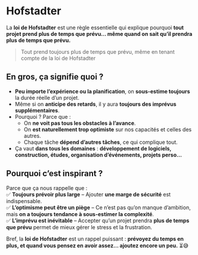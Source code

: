 # Hofstadter

La **loi de Hofstadter** est une règle essentielle qui explique pourquoi **tout projet prend plus de temps que prévu… même quand on sait qu’il prendra plus de temps que prévu.**  

> Tout prend toujours plus de temps que prévu, même en tenant compte de la loi de Hofstadter

## En gros, ça signifie quoi ?

- **Peu importe l’expérience ou la planification**, on **sous-estime toujours** la durée réelle d’un projet.  
- Même si on **anticipe des retards**, il y aura **toujours des imprévus supplémentaires**.  
- Pourquoi ? Parce que :  
  - On **ne voit pas tous les obstacles à l’avance**.  
  - On **est naturellement trop optimiste** sur nos capacités et celles des autres.  
  - Chaque tâche **dépend d’autres tâches**, ce qui complique tout.  
- Ça vaut **dans tous les domaines** : **développement de logiciels, construction, études, organisation d’événements, projets perso…**  

## Pourquoi c’est inspirant ?

Parce que ça nous rappelle que :  
✅ **Toujours prévoir plus large** – Ajouter **une marge de sécurité** est indispensable.  
✅ **L’optimisme peut être un piège** – Ce n’est pas qu’on manque d’ambition, mais **on a toujours tendance à sous-estimer la complexité**.  
✅ **L’imprévu est inévitable** – Accepter qu’un projet prendra **plus de temps que prévu** permet de mieux gérer le stress et la frustration.  

Bref, la **loi de Hofstadter** est un rappel puissant : **prévoyez du temps en plus, et quand vous pensez en avoir assez… ajoutez encore un peu.** ⏳😅
